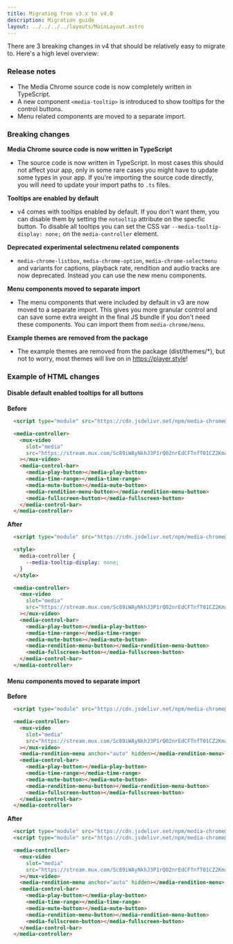 ```yaml
---
title: Migrating from v3.x to v4.0
description: Migration guide
layout: ../../../../layouts/MainLayout.astro
---
```


There are 3 breaking changes in v4 that should be relatively easy to migrate to.
Here's a high level overview:

### Release notes

- The Media Chrome source code is now completely written in TypeScript.
- A new component `<media-tooltip>` is introduced to show tooltips for the control buttons.
- Menu related components are moved to a separate import.


### Breaking changes

**Media Chrome source code is now written in TypeScript**
- The source code is now written in TypeScript. In most cases this should not affect your app, only in some rare cases you might have to update some types in your app. If you're importing the source code directly, you will need to update your import paths to `.ts` files.

**Tooltips are enabled by default**
- v4 comes with tooltips enabled by default. If you don't want them, you can disable them by setting the `notooltip` attribute on the specfic button. To disable all tooltips you can set the CSS var `--media-tooltip-display: none;` on the `media-controller` element.

**Deprecated experimental selectmenu related components**
- `media-chrome-listbox`, `media-chrome-option`, `media-chrome-selectmenu` and variants for captions, playback rate, rendition and audio tracks are now deprecated. Instead you can use the new menu components.

**Menu components moved to separate import**
- The menu components that were included by default in v3 are now moved to a separate import. This gives you more granular control and can save some extra weight in the final JS bundle if you don't need these components. You can import them from `media-chrome/menu`.

**Example themes are removed from the package**
- The example themes are removed from the package (dist/themes/\*), but not to worry, most themes will live on in https://player.style!

### Example of HTML changes

#### Disable default enabled tooltips for all buttons

**Before**

```html
  <script type="module" src="https://cdn.jsdelivr.net/npm/media-chrome@3/+esm"></script>

  <media-controller>
    <mux-video
      slot="media"
      src="https://stream.mux.com/Sc89iWAyNkhJ3P1rQ02nrEdCFTnfT01CZ2KmaEcxXfB008.m3u8"
    ></mux-video>
    <media-control-bar>
      <media-play-button></media-play-button>
      <media-time-range></media-time-range>
      <media-mute-button></media-mute-button>
      <media-rendition-menu-button></media-rendition-menu-button>
      <media-fullscreen-button></media-fullscreen-button>
    </media-control-bar>
  </media-controller>
```

**After**

```html
  <script type="module" src="https://cdn.jsdelivr.net/npm/media-chrome@4/+esm"></script>

  <style>
    media-controller {
      --media-tooltip-display: none;
    }
  </style>

  <media-controller>
    <mux-video
      slot="media"
      src="https://stream.mux.com/Sc89iWAyNkhJ3P1rQ02nrEdCFTnfT01CZ2KmaEcxXfB008.m3u8"
    ></mux-video>
    <media-control-bar>
      <media-play-button></media-play-button>
      <media-time-range></media-time-range>
      <media-mute-button></media-mute-button>
      <media-rendition-menu-button></media-rendition-menu-button>
      <media-fullscreen-button></media-fullscreen-button>
    </media-control-bar>
  </media-controller>
```

#### Menu components moved to separate import

**Before**

```html
  <script type="module" src="https://cdn.jsdelivr.net/npm/media-chrome@3/+esm"></script>

  <media-controller>
    <mux-video
      slot="media"
      src="https://stream.mux.com/Sc89iWAyNkhJ3P1rQ02nrEdCFTnfT01CZ2KmaEcxXfB008.m3u8"
    ></mux-video>
    <media-rendition-menu anchor="auto" hidden></media-rendition-menu>
    <media-control-bar>
      <media-play-button></media-play-button>
      <media-time-range></media-time-range>
      <media-mute-button></media-mute-button>
      <media-rendition-menu-button></media-rendition-menu-button>
      <media-fullscreen-button></media-fullscreen-button>
    </media-control-bar>
  </media-controller>
```

**After**

```html
  <script type="module" src="https://cdn.jsdelivr.net/npm/media-chrome@4/+esm"></script>
  <script type="module" src="https://cdn.jsdelivr.net/npm/media-chrome@4/menu/+esm"></script>

  <media-controller>
    <mux-video
      slot="media"
      src="https://stream.mux.com/Sc89iWAyNkhJ3P1rQ02nrEdCFTnfT01CZ2KmaEcxXfB008.m3u8"
    ></mux-video>
    <media-rendition-menu anchor="auto" hidden></media-rendition-menu>
    <media-control-bar>
      <media-play-button></media-play-button>
      <media-time-range></media-time-range>
      <media-mute-button></media-mute-button>
      <media-rendition-menu-button></media-rendition-menu-button>
      <media-fullscreen-button></media-fullscreen-button>
    </media-control-bar>
  </media-controller>
```
